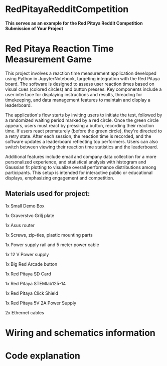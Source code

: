 # RedPitayaRedditCompetition
**This serves as an example for the Red Pitaya Reddit Competition Submission of Your Project**


# Red Pitaya Reaction Time Measurement Game

This project involves a reaction time measurement application developed using Python in JupyterNotebook, targeting integration with the Red Pitaya board. The software is designed to assess user reaction times based on visual cues (colored circles) and button presses. Key components include a user interface for displaying instructions and results, threading for timekeeping, and data management features to maintain and display a leaderboard.

The application's flow starts by inviting users to initiate the test, followed by a randomized waiting period marked by a red circle. Once the green circle appears, users must react by pressing a button, recording their reaction time. If users react prematurely (before the green circle), they're directed to a retry state. After each session, the reaction time is recorded, and the software updates a leaderboard reflecting top performers. Users can also switch between viewing their reaction time statistics and the leaderboard.

Additional features include email and company data collection for a more personalized experience, and statistical analysis with histogram and Gaussian fit plotting to visualize overall performance distributions among participants. This setup is intended for interactive public or educational displays, emphasizing engagement and competition.

## Materials used for project:

1x	Small Demo Box  

1x	Graverstvo Grilj plate 

1x	Asus router

1x	Screws, zip-ties, plastic mounting parts 

1x	Power supply rail and 5 meter power cable 

1x	12 V Power supply

1x	Big Red Arcade button
	
	
1x	Red Pitaya SD Card

1x	Red Pitaya STEMlab125-14

1x	Red Pitaya Click Shield

1x	Red Pitaya 5V 2A Power Supply

2x	Ethernet cables


# Wiring and schematics information


# Code explanation




